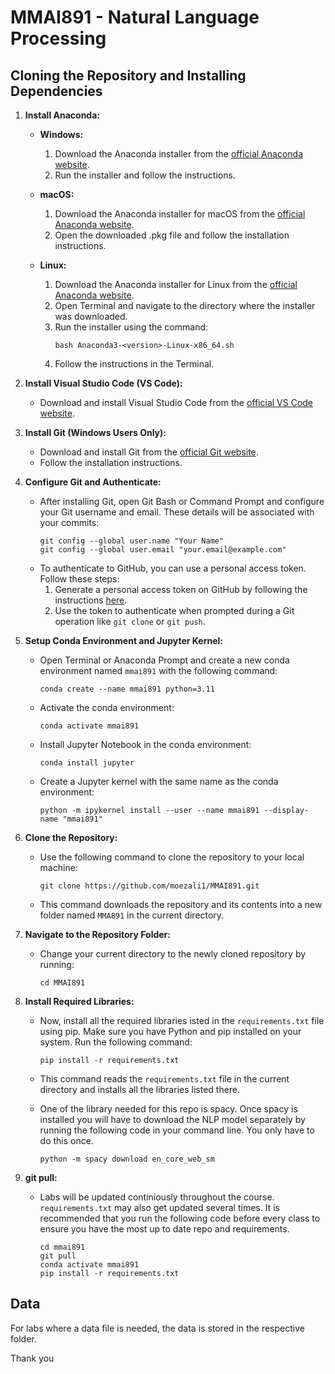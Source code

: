 # MMAI891 - Natural Language Processing

## Cloning the Repository and Installing Dependencies

1. **Install Anaconda:**

   - **Windows:**
     1. Download the Anaconda installer from the [official Anaconda website](https://www.anaconda.com/products/distribution#download-section).
     2. Run the installer and follow the instructions.

   - **macOS:**
     1. Download the Anaconda installer for macOS from the [official Anaconda website](https://www.anaconda.com/products/distribution#download-section).
     2. Open the downloaded .pkg file and follow the installation instructions.

   - **Linux:**
     1. Download the Anaconda installer for Linux from the [official Anaconda website](https://www.anaconda.com/products/distribution#download-section).
     2. Open Terminal and navigate to the directory where the installer was downloaded.
     3. Run the installer using the command:
        ```
        bash Anaconda3-<version>-Linux-x86_64.sh
        ```
     4. Follow the instructions in the Terminal.

2. **Install Visual Studio Code (VS Code):**

   - Download and install Visual Studio Code from the [official VS Code website](https://code.visualstudio.com/).

3. **Install Git (Windows Users Only):**

   - Download and install Git from the [official Git website](https://git-scm.com/download/win).
   - Follow the installation instructions.

4. **Configure Git and Authenticate:**

   - After installing Git, open Git Bash or Command Prompt and configure your Git username and email. These details will be associated with your commits:
     ```
     git config --global user.name "Your Name"
     git config --global user.email "your.email@example.com"
     ```
   - To authenticate to GitHub, you can use a personal access token. Follow these steps:
     1. Generate a personal access token on GitHub by following the instructions [here](https://docs.github.com/en/github/authenticating-to-github/creating-a-personal-access-token).
     2. Use the token to authenticate when prompted during a Git operation like `git clone` or `git push`.

5. **Setup Conda Environment and Jupyter Kernel:**

   - Open Terminal or Anaconda Prompt and create a new conda environment named `mmai891` with the following command:
     ```
     conda create --name mmai891 python=3.11
     ```
   - Activate the conda environment:
     ```
     conda activate mmai891
     ```
   - Install Jupyter Notebook in the conda environment:
     ```
     conda install jupyter
     ```
   - Create a Jupyter kernel with the same name as the conda environment:
     ```
     python -m ipykernel install --user --name mmai891 --display-name "mmai891"
     ```

6. **Clone the Repository:**

   - Use the following command to clone the repository to your local machine:
     ```
     git clone https://github.com/moezali1/MMAI891.git
     ```
   - This command downloads the repository and its contents into a new folder named `MMA891` in the current directory.

7. **Navigate to the Repository Folder:**

   - Change your current directory to the newly cloned repository by running:
     ```
     cd MMAI891
     ```

8. **Install Required Libraries:**

   - Now, install all the required libraries isted in the `requirements.txt` file using pip. Make sure you have Python and pip installed on your system. Run the following command:
     ```
     pip install -r requirements.txt
     ```
   - This command reads the `requirements.txt` file in the current directory and installs all the libraries listed there.

   - One of the library needed for this repo is spacy. Once spacy is installed you will have to download the NLP model separately by running the following code in your command line. You only have to do this once.
     ```
     python -m spacy download en_core_web_sm
     ```

8. **git pull:**

   - Labs will be updated continiously throughout the course. `requirements.txt` may also get updated several times. It is recommended that you run the following code before every class to ensure you have the most up to date repo and requirements.
     ```
     cd mmai891
     git pull
     conda activate mmai891
     pip install -r requirements.txt
     ```

## Data

For labs where a data file is needed, the data is stored in the respective folder. 

Thank you